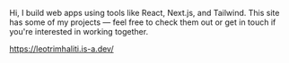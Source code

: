  Hi, I build web apps using tools like React, Next.js, and Tailwind. This site has some of my projects — feel free to check them out or get in touch if you're interested in working together.
 
 https://leotrimhaliti.is-a.dev/
